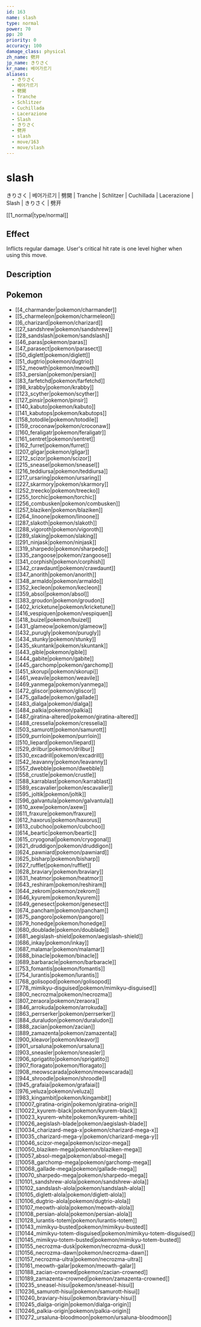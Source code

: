 ```yaml
---
id: 163
name: slash
type: normal
power: 70
pp: 20
priority: 0
accuracy: 100
damage_class: physical
zh_name: 劈开
jp_name: きりさく
kr_name: 베어가르기
aliases:
  - きりさく
  - 베어가르기
  - 劈開
  - Tranche
  - Schlitzer
  - Cuchillada
  - Lacerazione
  - Slash
  - きりさく
  - 劈开
  - slash
  - move/163
  - move/slash
---
```

# slash
    
きりさく | 베어가르기 | 劈開 | Tranche | Schlitzer | Cuchillada | Lacerazione | Slash | きりさく | 劈开

[[1_normal|type/normal]]

## Effect

Inflicts regular damage.  User's critical hit rate is one level higher when using this move.

## Description



## Pokemon

- [[4_charmander|pokemon/charmander]]
- [[5_charmeleon|pokemon/charmeleon]]
- [[6_charizard|pokemon/charizard]]
- [[27_sandshrew|pokemon/sandshrew]]
- [[28_sandslash|pokemon/sandslash]]
- [[46_paras|pokemon/paras]]
- [[47_parasect|pokemon/parasect]]
- [[50_diglett|pokemon/diglett]]
- [[51_dugtrio|pokemon/dugtrio]]
- [[52_meowth|pokemon/meowth]]
- [[53_persian|pokemon/persian]]
- [[83_farfetchd|pokemon/farfetchd]]
- [[98_krabby|pokemon/krabby]]
- [[123_scyther|pokemon/scyther]]
- [[127_pinsir|pokemon/pinsir]]
- [[140_kabuto|pokemon/kabuto]]
- [[141_kabutops|pokemon/kabutops]]
- [[158_totodile|pokemon/totodile]]
- [[159_croconaw|pokemon/croconaw]]
- [[160_feraligatr|pokemon/feraligatr]]
- [[161_sentret|pokemon/sentret]]
- [[162_furret|pokemon/furret]]
- [[207_gligar|pokemon/gligar]]
- [[212_scizor|pokemon/scizor]]
- [[215_sneasel|pokemon/sneasel]]
- [[216_teddiursa|pokemon/teddiursa]]
- [[217_ursaring|pokemon/ursaring]]
- [[227_skarmory|pokemon/skarmory]]
- [[252_treecko|pokemon/treecko]]
- [[255_torchic|pokemon/torchic]]
- [[256_combusken|pokemon/combusken]]
- [[257_blaziken|pokemon/blaziken]]
- [[264_linoone|pokemon/linoone]]
- [[287_slakoth|pokemon/slakoth]]
- [[288_vigoroth|pokemon/vigoroth]]
- [[289_slaking|pokemon/slaking]]
- [[291_ninjask|pokemon/ninjask]]
- [[319_sharpedo|pokemon/sharpedo]]
- [[335_zangoose|pokemon/zangoose]]
- [[341_corphish|pokemon/corphish]]
- [[342_crawdaunt|pokemon/crawdaunt]]
- [[347_anorith|pokemon/anorith]]
- [[348_armaldo|pokemon/armaldo]]
- [[352_kecleon|pokemon/kecleon]]
- [[359_absol|pokemon/absol]]
- [[383_groudon|pokemon/groudon]]
- [[402_kricketune|pokemon/kricketune]]
- [[416_vespiquen|pokemon/vespiquen]]
- [[418_buizel|pokemon/buizel]]
- [[431_glameow|pokemon/glameow]]
- [[432_purugly|pokemon/purugly]]
- [[434_stunky|pokemon/stunky]]
- [[435_skuntank|pokemon/skuntank]]
- [[443_gible|pokemon/gible]]
- [[444_gabite|pokemon/gabite]]
- [[445_garchomp|pokemon/garchomp]]
- [[451_skorupi|pokemon/skorupi]]
- [[461_weavile|pokemon/weavile]]
- [[469_yanmega|pokemon/yanmega]]
- [[472_gliscor|pokemon/gliscor]]
- [[475_gallade|pokemon/gallade]]
- [[483_dialga|pokemon/dialga]]
- [[484_palkia|pokemon/palkia]]
- [[487_giratina-altered|pokemon/giratina-altered]]
- [[488_cresselia|pokemon/cresselia]]
- [[503_samurott|pokemon/samurott]]
- [[509_purrloin|pokemon/purrloin]]
- [[510_liepard|pokemon/liepard]]
- [[529_drilbur|pokemon/drilbur]]
- [[530_excadrill|pokemon/excadrill]]
- [[542_leavanny|pokemon/leavanny]]
- [[557_dwebble|pokemon/dwebble]]
- [[558_crustle|pokemon/crustle]]
- [[588_karrablast|pokemon/karrablast]]
- [[589_escavalier|pokemon/escavalier]]
- [[595_joltik|pokemon/joltik]]
- [[596_galvantula|pokemon/galvantula]]
- [[610_axew|pokemon/axew]]
- [[611_fraxure|pokemon/fraxure]]
- [[612_haxorus|pokemon/haxorus]]
- [[613_cubchoo|pokemon/cubchoo]]
- [[614_beartic|pokemon/beartic]]
- [[615_cryogonal|pokemon/cryogonal]]
- [[621_druddigon|pokemon/druddigon]]
- [[624_pawniard|pokemon/pawniard]]
- [[625_bisharp|pokemon/bisharp]]
- [[627_rufflet|pokemon/rufflet]]
- [[628_braviary|pokemon/braviary]]
- [[631_heatmor|pokemon/heatmor]]
- [[643_reshiram|pokemon/reshiram]]
- [[644_zekrom|pokemon/zekrom]]
- [[646_kyurem|pokemon/kyurem]]
- [[649_genesect|pokemon/genesect]]
- [[674_pancham|pokemon/pancham]]
- [[675_pangoro|pokemon/pangoro]]
- [[679_honedge|pokemon/honedge]]
- [[680_doublade|pokemon/doublade]]
- [[681_aegislash-shield|pokemon/aegislash-shield]]
- [[686_inkay|pokemon/inkay]]
- [[687_malamar|pokemon/malamar]]
- [[688_binacle|pokemon/binacle]]
- [[689_barbaracle|pokemon/barbaracle]]
- [[753_fomantis|pokemon/fomantis]]
- [[754_lurantis|pokemon/lurantis]]
- [[768_golisopod|pokemon/golisopod]]
- [[778_mimikyu-disguised|pokemon/mimikyu-disguised]]
- [[800_necrozma|pokemon/necrozma]]
- [[807_zeraora|pokemon/zeraora]]
- [[846_arrokuda|pokemon/arrokuda]]
- [[863_perrserker|pokemon/perrserker]]
- [[884_duraludon|pokemon/duraludon]]
- [[888_zacian|pokemon/zacian]]
- [[889_zamazenta|pokemon/zamazenta]]
- [[900_kleavor|pokemon/kleavor]]
- [[901_ursaluna|pokemon/ursaluna]]
- [[903_sneasler|pokemon/sneasler]]
- [[906_sprigatito|pokemon/sprigatito]]
- [[907_floragato|pokemon/floragato]]
- [[908_meowscarada|pokemon/meowscarada]]
- [[944_shroodle|pokemon/shroodle]]
- [[945_grafaiai|pokemon/grafaiai]]
- [[976_veluza|pokemon/veluza]]
- [[983_kingambit|pokemon/kingambit]]
- [[10007_giratina-origin|pokemon/giratina-origin]]
- [[10022_kyurem-black|pokemon/kyurem-black]]
- [[10023_kyurem-white|pokemon/kyurem-white]]
- [[10026_aegislash-blade|pokemon/aegislash-blade]]
- [[10034_charizard-mega-x|pokemon/charizard-mega-x]]
- [[10035_charizard-mega-y|pokemon/charizard-mega-y]]
- [[10046_scizor-mega|pokemon/scizor-mega]]
- [[10050_blaziken-mega|pokemon/blaziken-mega]]
- [[10057_absol-mega|pokemon/absol-mega]]
- [[10058_garchomp-mega|pokemon/garchomp-mega]]
- [[10068_gallade-mega|pokemon/gallade-mega]]
- [[10070_sharpedo-mega|pokemon/sharpedo-mega]]
- [[10101_sandshrew-alola|pokemon/sandshrew-alola]]
- [[10102_sandslash-alola|pokemon/sandslash-alola]]
- [[10105_diglett-alola|pokemon/diglett-alola]]
- [[10106_dugtrio-alola|pokemon/dugtrio-alola]]
- [[10107_meowth-alola|pokemon/meowth-alola]]
- [[10108_persian-alola|pokemon/persian-alola]]
- [[10128_lurantis-totem|pokemon/lurantis-totem]]
- [[10143_mimikyu-busted|pokemon/mimikyu-busted]]
- [[10144_mimikyu-totem-disguised|pokemon/mimikyu-totem-disguised]]
- [[10145_mimikyu-totem-busted|pokemon/mimikyu-totem-busted]]
- [[10155_necrozma-dusk|pokemon/necrozma-dusk]]
- [[10156_necrozma-dawn|pokemon/necrozma-dawn]]
- [[10157_necrozma-ultra|pokemon/necrozma-ultra]]
- [[10161_meowth-galar|pokemon/meowth-galar]]
- [[10188_zacian-crowned|pokemon/zacian-crowned]]
- [[10189_zamazenta-crowned|pokemon/zamazenta-crowned]]
- [[10235_sneasel-hisui|pokemon/sneasel-hisui]]
- [[10236_samurott-hisui|pokemon/samurott-hisui]]
- [[10240_braviary-hisui|pokemon/braviary-hisui]]
- [[10245_dialga-origin|pokemon/dialga-origin]]
- [[10246_palkia-origin|pokemon/palkia-origin]]
- [[10272_ursaluna-bloodmoon|pokemon/ursaluna-bloodmoon]]

